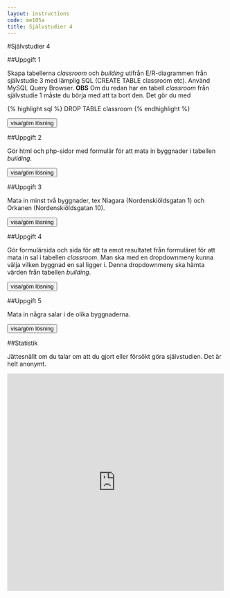 ```yaml
---
layout: instructions
code: me105a
title: Självstudier 4
---
```


<style>
table {border-collapse: collapse;font-size:smaller}
th, td {border: 1px solid #BBBBBB}
th, td {text-align:left}
th, td {padding: 6px;}
</style>

<script>
  var toggle = function(id) {
  var mydiv = document.getElementById(id);
  if (mydiv.style.display === 'block' || mydiv.style.display === '')
    mydiv.style.display = 'none';
  else
    mydiv.style.display = 'block'
  }
</script>

#Självstudier 4

##Uppgift 1 

Skapa tabellerna *classroom* och *building* utifrån E/R-diagrammen från självstudie 3 med lämplig SQL (CREATE TABLE classroom etc). Använd MySQL Query Browser. **OBS** Om du redan har en tabell *classroom* från självstudie 1 måste du börja med att ta bort den. Det gör du med

{% highlight sql %}
DROP TABLE classroom
{% endhighlight %}

<!--START SHOW/HIDE-->
<input type="button" value="visa/göm lösning" onclick="toggle('answer1');">

<div id="answer1" style="display:none">

{% highlight sql %}
CREATE TABLE classroom (
  id INT PRIMARY KEY NOT NULL AUTO_INCREMENT,
  roomnumber CHAR(4),
  seats INT,
  buildingid INT
)
{% endhighlight %}

<p>Kolumnen <b>buildingid</b> i <b>classroom</b> kopplar ett visst rum till en viss byggnad. </p>

{% highlight sql %}
CREATE TABLE building (
  id INT PRIMARY KEY NOT NULL AUTO_INCREMENT,
  name TEXT,
  streetnumber CHAR(10),
  street TEXT
)
{% endhighlight %}

<p>Typen CHAR(10) på <b>streetnumber</b>) gör att 10 tecken, både siffror och bokstäver kan sparas, till exempel 3C eller 11H.</p> 

</div>
<!--END SHOW/HIDE-->

 

##Uppgift 2

Gör html och php-sidor med formulär för att mata in byggnader i tabellen *building*.




<!--START SHOW/HIDE-->
<input type="button" value="visa/göm lösning" onclick="toggle('answer2');">

<div id="answer2" style="display:none">

<p><b>addbuilding.html</b></p>

{% highlight html+php %}
<!doctype html>
<html>
<head>
<meta charset="UTF-8">
<title>Lägg till byggnad</title>
</head>
<body>
<h2>Lägg till byggnad</h2>
<form method="post" action="buildingadded.php">
<input type="text" name="name"> Namn på byggnad<br>
<input type="text" name="street"> Gata<br>
<input type="text" name="streetnumber"> Gatunummer<br>
<input type="submit" value="Lägg till">
</form>
</body>
</html>
{% endhighlight %}


<p><b>buildingadded.php</b></p>

{% highlight html+php %}
<!doctype html>
<html>
<head>
<meta charset="UTF-8">
<title>Byggnad tillagd</title>
</head>

<body>
<?php
//gör så att felmeddelande visas
error_reporting(E_ALL);
ini_set('display_errors', 1);

//första steget är att ta hand om data från formuläret
$name=$_POST['name'];
$street=$_POST['street'];
$streetnumber=$_POST['streetnumber'];

//upprätta förbindelse med databasen, ersätt username med ditt eget användarnamn
include $_SERVER['DOCUMENT_ROOT'].'/username/me105a/connect.php';

//lägg in lämplig sql-kod i variabeln $sql
$sql="INSERT INTO building 
(name,street,streetnumber) VALUES
('$name','$street','$streetnumber')";

//skicka sql-förfrågan till databasen
$result=$pdo->exec($sql);

echo "$name has been added<br><br>";

?>
</body>
</html>
{% endhighlight %}

</div>
<!--END SHOW/HIDE-->

##Uppgift 3

Mata in minst två byggnader, tex Niagara (Nordenskiöldsgatan 1) och Orkanen (Nordenskiöldsgatan 10).

<!--START SHOW/HIDE-->
<input type="button" value="visa/göm lösning" onclick="toggle('answer3');">

<div id="answer3" style="display:none">

<p>Använd formuläret från uppgift 2 för att lägga till byggnaderna</p>

</div>
<!--END SHOW/HIDE-->


##Uppgift 4

Gör formulärsida och sida för att ta emot resultatet från formuläret för att mata in sal i tabellen *classroom*. Man ska med en dropdownmeny kunna välja vilken byggnad en sal ligger i. Denna dropdownmeny ska hämta värden från tabellen *building*. 

<!--START SHOW/HIDE-->
<input type="button" value="visa/göm lösning" onclick="toggle('answer4');">

<div id="answer4" style="display:none">

<p><b>addroom.php</b></p>
{% highlight html+php %}
<!doctype html>
<html>
<head>
<meta charset="UTF-8">
<title>Lägg till sal</title>
</head>
<body>
<h2>Lägg till sal</h2>
<form method="post" action="roomadded.php">
<input type="text" name="roomnumber"> Salsnummer<br>
<input type="text" name="seats"> Antal platser<br>

<select name='buildingid'>
<?php
error_reporting(E_ALL);
ini_set('display_errors', 1);
//Innehållet i denna meny ska hämtas från tabellen building i databasen, därför måste vi 
//använda php-kod för att dynamiskt skapa innehållet.
//Anslut först till databasen
include $_SERVER['DOCUMENT_ROOT'].'/username/me105a/connect.php';
//sql-kod för att söka alla byggnader som finns:
$sql="SELECT id,name FROM building";
//utför sökningen. 
$result=$pdo->query($sql);
//loopa igenom resultatet
foreach ($result as $row) {
	$id=$row['id']; //kolumnen id från aktuell rad
	$name=$row['name']; //kolumnen name från aktuell rad
	echo "<option value='$id'>$name</option>";
}
?>
</select> Byggnad<br>

<input type="submit" value="Lägg till">
</form>
</body>
</html>
{% endhighlight %}

<p><b>roomadded.php</b></p>
{% highlight html+php %}
<!doctype html>
<html>
<head>
<meta charset="UTF-8">
<title>Sal tillagd</title>
</head>
<body>
<?php
error_reporting(E_ALL);
ini_set('display_errors', 1);

//första steget är att ta hand om data från formuläret
$roomnumber=$_POST['roomnumber'];
$seats=$_POST['seats'];
$buildingid=$_POST['buildingid'];

//upprätta förbindelse med databasen
include $_SERVER['DOCUMENT_ROOT'].'/username/me105a/connect.php';

$sql="INSERT INTO classroom 
(roomnumber,seats,buildingid) VALUES
('$roomnumber','$seats','$buildingid')";

$result=$pdo->exec($sql);

echo "$roomnumber has been added<br><br>";
?>
</body>
</html>
{% endhighlight %}

</div>
<!--END SHOW/HIDE-->


##Uppgift 5

Mata in några salar i de olika byggnaderna. 

<!--START SHOW/HIDE-->
<input type="button" value="visa/göm lösning" onclick="toggle('answer5');">

<div id="answer5" style="display:none">

<p>Använd formuläret från uppgift 4 för att lägga till salarna</p>

</div>
<!--END SHOW/HIDE-->

##Statistik

Jättesnällt om du talar om att du gjort eller försökt göra självstudien. Det är helt anonymt.

<iframe frameborder="0" src="http://ddwap.mah.se/k3bope/me105a/self/result.php?thisstudy=4" width="500" height="500">
</iframe>



